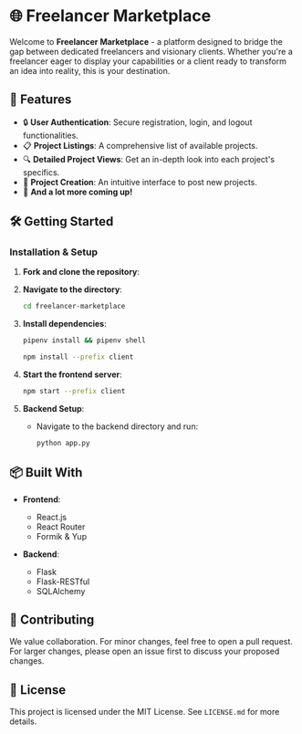 # 🌐 Freelancer Marketplace

Welcome to **Freelancer Marketplace** - a platform designed to bridge the gap between dedicated freelancers and visionary clients. Whether you're a freelancer eager to display your capabilities or a client ready to transform an idea into reality, this is your destination.

## 🚀 Features

- 🔒 **User Authentication**: Secure registration, login, and logout functionalities.
- 📋 **Project Listings**: A comprehensive list of available projects.
- 🔍 **Detailed Project Views**: Get an in-depth look into each project's specifics.
- 📝 **Project Creation**: An intuitive interface to post new projects.
- 🌟 **And a lot more coming up!**

## 🛠 Getting Started

### Installation & Setup

1. **Fork and clone the repository**:
   
2. **Navigate to the directory**:
    ```bash
    cd freelancer-marketplace
    ```

3. **Install dependencies**:
    ```bash
    pipenv install && pipenv shell
    ```
    ```bash
    npm install --prefix client
    ```

4. **Start the frontend server**:
    ```bash
    npm start --prefix client
    ```

5. **Backend Setup**:
    - Navigate to the backend directory and run:
        ```bash
        python app.py
        ```

## 📦 Built With

- **Frontend**:
    - React.js
    - React Router
    - Formik & Yup

- **Backend**:
    - Flask
    - Flask-RESTful
    - SQLAlchemy

## 👥 Contributing

We value collaboration. For minor changes, feel free to open a pull request. For larger changes, please open an issue first to discuss your proposed changes.

## 📜 License

This project is licensed under the MIT License. See `LICENSE.md` for more details.
